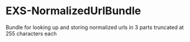 # EXS-NormalizedUrlBundle
Bundle for looking up and storing normalized urls in 3 parts truncated at 255 characters each
